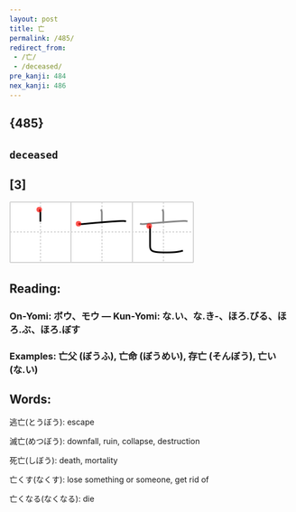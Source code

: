 ```yaml
---
layout: post
title: 亡
permalink: /485/
redirect_from:
 - /亡/
 - /deceased/
pre_kanji: 484
nex_kanji: 486
---
```


## {485}

## `deceased`

## [3]

<div class="stroke"><img src="../images/E4BAA1.png" /></div>

## Reading:

### On-Yomi: ボウ、モウ &mdash; Kun-Yomi: な.い、な.き-、ほろ.びる、ほろ.ぶ、ほろ.ぼす

### Examples: 亡父 (ぼうふ), 亡命 (ぼうめい), 存亡 (そんぼう), 亡い (な.い)

## Words:

逃亡(とうぼう): escape

滅亡(めつぼう): downfall, ruin, collapse, destruction

死亡(しぼう): death, mortality

亡くす(なくす): lose something or someone, get rid of

亡くなる(なくなる): die
